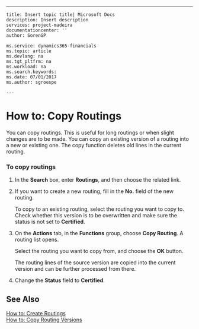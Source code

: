 ---
    title: Insert topic title| Microsoft Docs
    description: Insert description
    services: project-madeira
    documentationcenter: ''
    author: SorenGP

    ms.service: dynamics365-financials
    ms.topic: article
    ms.devlang: na
    ms.tgt_pltfrm: na
    ms.workload: na
    ms.search.keywords:
    ms.date: 07/01/2017
    ms.author: sgroespe

    ---
# How to: Copy Routings
You can copy routings. This is useful for long routings or when slight changes are to be made. You can copy an existing version of a routing into a new or existing one. The copy function deletes old lines in the current routing.  
  
### To copy routings  
  
1.  In the **Search** box, enter **Routings**, and then choose the related link.  
  
2.  If you want to create a new routing, fill in the **No.** field of the new routing.  
  
     To copy to an existing routing, select the routing you want to copy to. Check whether this version is to be overwritten and make sure the status is not set to **Certified**.  
  
3.  On the **Actions** tab, in the **Functions** group, choose **Copy Routing**. A routing list opens.  
  
     Select the routing you want to copy from, and choose the **OK** button.  
  
     The routing lines of the source version are copied into the current version and can be further processed from there.  
  
4.  Change the **Status** field to **Certified**.  
  
## See Also  
 [How to: Create Routings](../DesignAndEngineering/how-to-create-routings.md)   
 [How to: Copy Routing Versions](../DesignAndEngineering/how-to-copy-routing-versions.md)